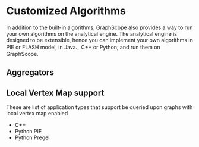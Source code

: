 # Customized Algorithms

In addition to the built-in algorithms, GraphScope also provides a way to run your own algorithms on the analytical engine. The analytical engine is designed to be extensible, hence you can implement your own algorithms in PIE or FLASH model, in Java、C++ or Python, and run them on GraphScope.





## Aggregators

## Local Vertex Map support

These are list of application types that support be queried upon graphs with local vertex map enabled

- C++
- Python PIE
- Python Pregel
